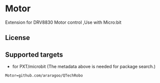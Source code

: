 # Motor

Extension for DRV8830 Motor control ,Use with Micro:bit

## License



## Supported targets

* for PXT/microbit
(The metadata above is needed for package search.)

```package
Motor=github.com/araragoo/QTechRobo
```
